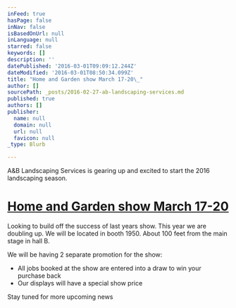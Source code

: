 ```yaml
---
inFeed: true
hasPage: false
inNav: false
isBasedOnUrl: null
inLanguage: null
starred: false
keywords: []
description: ''
datePublished: '2016-03-01T09:09:12.244Z'
dateModified: '2016-03-01T08:50:34.099Z'
title: "Home and Garden show March 17-20\_"
author: []
sourcePath: _posts/2016-02-27-ab-landscaping-services.md
published: true
authors: []
publisher:
  name: null
  domain: null
  url: null
  favicon: null
_type: Blurb

---
```

A&B Landscaping Services is gearing up and excited to start the 2016 landscaping season.

# [Home and Garden show March 17-20 ][0]

Looking to build off the success of last years show. This year we are doubling up. We will be located in booth 1950\. About 100 feet from the main stage in hall B. 

We will be having 2 separate promotion for the show:

* All jobs booked at the show are entered into a draw to win your purchase back
* Our displays will have a special show price

Stay tuned for more upcoming news

[0]: http://www.edmontonhomeshow.com/